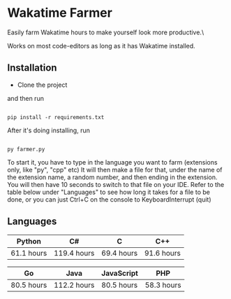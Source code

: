 # Wakatime Farmer

Easily farm Wakatime hours to make yourself look more productive.\

Works on most code-editors as long as it has Wakatime installed.

## Installation

  

- Clone the project

  

and then run

  

```

pip install -r requirements.txt

```

After it's doing installing, run

```

py farmer.py

```

To start it, you have to type in the language you want to farm (extensions only, like "py", "cpp" etc)
It will then make a file for that, under the name of the extension name, a random number, and then ending in the extension.
You will then have 10 seconds to switch to that file on your IDE. Refer to the table below under "Languages" to see how long it takes for a file to be done, or you can just Ctrl+C on the console to KeyboardInterrupt (quit)

## Languages
| Python | C# | C | C++ |
|--|--|--|--|
| 61.1 hours | 119.4 hours | 69.4 hours | 91.6 hours |

| Go | Java | JavaScript | PHP |
|--|--|--|--|
| 80.5 hours | 112.2 hours | 80.5 hours | 58.3 hours |

